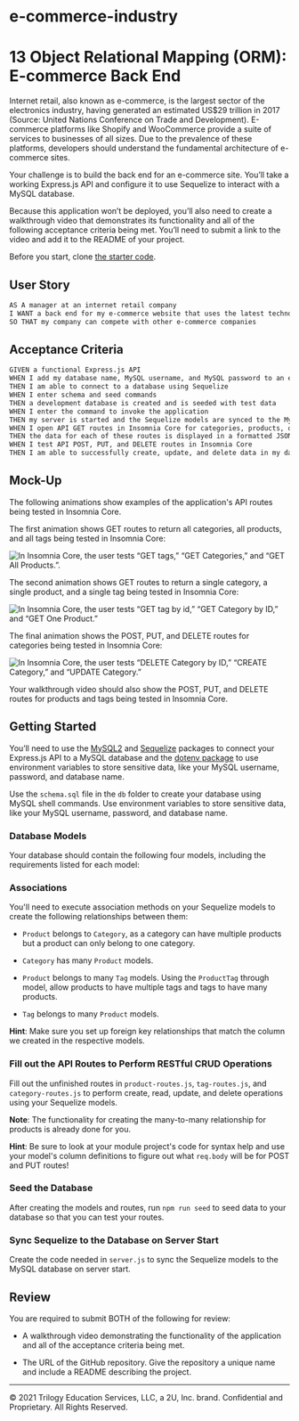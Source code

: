 # e-commerce-industry



















# 13 Object Relational Mapping (ORM): E-commerce Back End

Internet retail, also known as e-commerce, is the largest sector of the electronics industry, having generated an estimated US$29 trillion in 2017 (Source: United Nations Conference on Trade and Development). E-commerce platforms like Shopify and WooCommerce provide a suite of services to businesses of all sizes. Due to the prevalence of these platforms, developers should understand the fundamental architecture of e-commerce sites.

Your challenge is to build the back end for an e-commerce site. You’ll take a working Express.js API and configure it to use Sequelize to interact with a MySQL database.

Because this application won’t be deployed, you’ll also need to create a walkthrough video that demonstrates its functionality and all of the following acceptance criteria being met. You’ll need to submit a link to the video and add it to the README of your project.

Before you start, clone [the starter code](https://github.com/coding-boot-camp/fantastic-umbrella).


## User Story

```md
AS A manager at an internet retail company
I WANT a back end for my e-commerce website that uses the latest technologies
SO THAT my company can compete with other e-commerce companies
```

## Acceptance Criteria

```md
GIVEN a functional Express.js API
WHEN I add my database name, MySQL username, and MySQL password to an environment variable file
THEN I am able to connect to a database using Sequelize
WHEN I enter schema and seed commands
THEN a development database is created and is seeded with test data
WHEN I enter the command to invoke the application
THEN my server is started and the Sequelize models are synced to the MySQL database
WHEN I open API GET routes in Insomnia Core for categories, products, or tags
THEN the data for each of these routes is displayed in a formatted JSON
WHEN I test API POST, PUT, and DELETE routes in Insomnia Core
THEN I am able to successfully create, update, and delete data in my database
```

## Mock-Up

The following animations show examples of the application's API routes being tested in Insomnia Core.

The first animation shows GET routes to return all categories, all products, and all tags being tested in Insomnia Core:

![In Insomnia Core, the user tests “GET tags,” “GET Categories,” and “GET All Products.”.](./Assets/13-orm-homework-demo-01.gif)

The second animation shows GET routes to return a single category, a single product, and a single tag being tested in Insomnia Core:

![In Insomnia Core, the user tests “GET tag by id,” “GET Category by ID,” and “GET One Product.”](./Assets/13-orm-homework-demo-02.gif)

The final animation shows the POST, PUT, and DELETE routes for categories being tested in Insomnia Core:

![In Insomnia Core, the user tests “DELETE Category by ID,” “CREATE Category,” and “UPDATE Category.”](./Assets/13-orm-homework-demo-03.gif)

Your walkthrough video should also show the POST, PUT, and DELETE routes for products and tags being tested in Insomnia Core.


## Getting Started

You’ll need to use the [MySQL2](https://www.npmjs.com/package/mysql2) and [Sequelize](https://www.npmjs.com/package/sequelize) packages to connect your Express.js API to a MySQL database and the [dotenv package](https://www.npmjs.com/package/dotenv) to use environment variables to store sensitive data, like your MySQL username, password, and database name.

Use the `schema.sql` file in the `db` folder to create your database using MySQL shell commands. Use environment variables to store sensitive data, like your MySQL username, password, and database name.

### Database Models

Your database should contain the following four models, including the requirements listed for each model:

<!-- * `Category`

  * `id`
    * Integer
    * Doesn't allow null values
    * Set as primary key
    * Uses auto increment

  * `category_name`
    * String
    * Doesn't allow null values

* `Product`

  * `id`
    * Integer
    * Doesn't allow null values
    * Set as primary key
    * Uses auto increment

  * `product_name`
    * String
    * Doesn't allow null values

  * `price`
    * Decimal
    * Doesn't allow null values
    * Validates that the value is a decimal

  * `stock`
    * Integer
    * Doesn't allow null values
    * Set a default value of 10
    * Validates that the value is numeric

  * `category_id`
    * Integer
    * References the `category` model's `id` 

* `Tag`

  * `id`
    * Integer
    * Doesn't allow null values
    * Set as primary key
    * Uses auto increment

  * `tag_name`
    * String

* `ProductTag`

  * `id`
    * Integer
    * Doesn't allow null values
    * Set as primary key
    * Uses auto increment

  * `product_id`
    * Integer
    * References the `product` model's `id`

  * `tag_id`
    * Integer
    * References the `tag` model's `id` -->

### Associations

You'll need to execute association methods on your Sequelize models to create the following relationships between them:

* `Product` belongs to `Category`, as a category can have multiple products but a product can only belong to one category.

* `Category` has many `Product` models.

* `Product` belongs to many `Tag` models. Using the `ProductTag` through model, allow products to have multiple tags and tags to have many products.

* `Tag` belongs to many `Product` models.

**Hint**: Make sure you set up foreign key relationships that match the column we created in the respective models.

### Fill out the API Routes to Perform RESTful CRUD Operations

Fill out the unfinished routes in `product-routes.js`, `tag-routes.js`, and `category-routes.js` to perform create, read, update, and delete operations using your Sequelize models.

**Note**: The functionality for creating the many-to-many relationship for products is already done for you.

**Hint**: Be sure to look at your module project's code for syntax help and use your model's column definitions to figure out what `req.body` will be for POST and PUT routes!

### Seed the Database

After creating the models and routes, run `npm run seed` to seed data to your database so that you can test your routes.

### Sync Sequelize to the Database on Server Start

Create the code needed in `server.js` to sync the Sequelize models to the MySQL database on server start.


## Review

You are required to submit BOTH of the following for review:

* A walkthrough video demonstrating the functionality of the application and all of the acceptance criteria being met.

* The URL of the GitHub repository. Give the repository a unique name and include a README describing the project.

- - -
© 2021 Trilogy Education Services, LLC, a 2U, Inc. brand. Confidential and Proprietary. All Rights Reserved.
